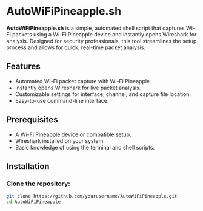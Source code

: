 # AutoWiFiPineapple.sh

**AutoWiFiPineapple.sh** is a simple, automated shell script that captures Wi-Fi packets using a Wi-Fi Pineapple device and instantly opens Wireshark for analysis. Designed for security professionals, this tool streamlines the setup process and allows for quick, real-time packet analysis.

## Features
- Automated Wi-Fi packet capture with Wi-Fi Pineapple.
- Instantly opens Wireshark for live packet analysis.
- Customizable settings for interface, channel, and capture file location.
- Easy-to-use command-line interface.

## Prerequisites
- A [Wi-Fi Pineapple](https://www.wifipineapple.com/) device or compatible setup.
- Wireshark installed on your system.
- Basic knowledge of using the terminal and shell scripts.

## Installation

### Clone the repository:

```bash
git clone https://github.com/yourusername/AutoWiFiPineapple.git
cd AutoWiFiPineapple

